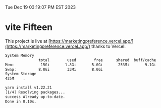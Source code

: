 Tue Dec 19 03:19:07 PM EST 2023

# vite Fifteen


This project is live at [https://marketingpreference.vercel.app/](https://marketingpreference.vercel.app/) thanks to Vercel.

```bash
System Memory
               total        used        free      shared  buff/cache   available
Mem:            15Gi       1.8Gi       5.0Gi       253Mi       9.1Gi        13Gi
Swap:          8.0Gi        33Mi       8.0Gi
System Storage
425M	.
```
```bash
yarn install v1.22.21
[1/4] Resolving packages...
success Already up-to-date.
Done in 0.10s.
```
